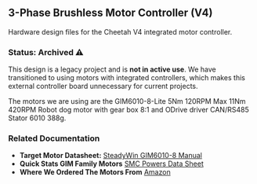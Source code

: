 ## 3-Phase Brushless Motor Controller (V4)

Hardware design files for the Cheetah V4 integrated motor controller.

### Status: Archived ⚠️

This design is a legacy project and is **not in active use**. We have transitioned to using motors with integrated controllers, which makes this external controller board unnecessary for current projects.

The motors we are using are the GIM6010-8-Lite 5Nm 120RPM Max 11Nm 420RPM Robot dog motor with gear box 8:1 and ODrive driver CAN/RS485 Stator 6010 388g. 

### Related Documentation
- **Target Motor Datasheet:** [SteadyWin GIM6010-8 Manual](https://sdalal1.github.io/assets/pdf/SteadyWin_GIM6010-8_Manual_rev1.pdf)
- **Quick Stats GIM Family Motors** [SMC Powers Data Sheet](http://shop.smc-powers.com/GIM6010-8-Lite-Odrive.htlm)
- **Where We Ordered The Motors From** [Amazon](https://www.amazon.com/Planetary-Robotic-Exoskeleton-Control-GIM6010-8/dp/B0DQ7N2M5X?crid=HGQG6WN7XAAO&dib=eyJ2IjoiMSJ9.UdsIX_SnJOKRxlh84Okn4OzvcDPZfi80pYfngwJ9baZ2NEC53_xJ388Hq3atzX7PUEVNVDzVQJXTn3jZeJKvkWFPue2RchWKhv-b71ucZQP3NWxIM7g_U2hUv1zhKVG58MW2DCrbO8r7EaH9TWOhCN_mCLFXkcSEEqn6iHI-hhfSYxPMdvEaMKfQzL78EGSpK06QU_2hOTo7o66iz74B7WlSJnHDNVKRJKxaGOysq-1XLRxApAKjouvEYBfC0FE8f3ovlUI5zLmfO4oO6BV0KddoZWJU61MDbZFaaOW3yt0.CVZjJ0oKIDkGlqixyUpBYhY3ObOo1Sx5ECg3PiEmx8c&dib_tag=se&keywords=Mini+Planetary+Gear+Motor&qid=1750348843&sprefix=mini+planetary+gear+motor%2Caps%2C166&sr=8-5&xpid=WvNOgPRjPTqcP)
